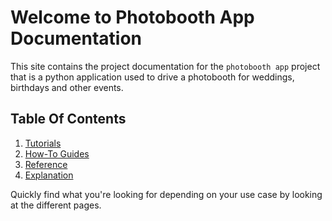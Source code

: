 # Welcome to Photobooth App Documentation

This site contains the project documentation for the
`photobooth app` project that is a python application used to drive
a photobooth for weddings, birthdays and other events.

## Table Of Contents

1. [Tutorials](help/tutorials.md)
2. [How-To Guides](help/how-to-guides.md)
3. [Reference](reference/reference.md)
4. [Explanation](reference/explanation.md)

Quickly find what you're looking for depending on
your use case by looking at the different pages.
